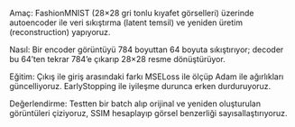 Amaç: FashionMNIST (28×28 gri tonlu kıyafet görselleri) üzerinde autoencoder ile veri sıkıştırma (latent temsil) ve yeniden üretim (reconstruction) yapıyoruz.

Nasıl: Bir encoder görüntüyü 784 boyuttan 64 boyuta sıkıştırıyor; decoder bu 64’ten tekrar 784’e çıkarıp 28×28 resme dönüştürüyor.

Eğitim: Çıkış ile giriş arasındaki farkı MSELoss ile ölçüp Adam ile ağırlıkları güncelliyoruz. EarlyStopping ile iyileşme durunca erken durduruyoruz.

Değerlendirme: Testten bir batch alıp orijinal ve yeniden oluşturulan görüntüleri çiziyoruz, SSIM hesaplayıp görsel benzerliği sayısallaştırıyoruz.
